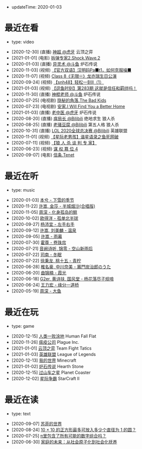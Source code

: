 - updateTime: 2020-01-03

# 最近在看

- type: video

* [2020-12-30] (直播) [神超 @虎牙](https://www.huya.com/102411) 云顶之弈
* [2021-01-01] (电影) [拆弹专家2.Shock.Wave.2](https://movie.douban.com/subject/30171424)
* [2020-01-03] (直播) [异灵术 @斗鱼](https://www.douyu.com/93589) 炉石传说
* [2020-11-03] (视频) [【官方双语】汉明码Pa■t1，如何克服噪■](https://www.bilibili.com/video/BV1WK411N7kz?t=1183)
* [2020-11-07] (视频) [Class 8《无限♾》龙亦瑞生日公演](https://live.48.cn/Index/invideo/club/3/id/3903)
* [2020-09-24] (视频) [【snh48】轻松一刻II（1）](https://www.bilibili.com/video/BV1jz4y1Z7Ae?t=584)
* [2021-01-03] (视频) [【逗鱼时刻】第283期 这就是信任和羁绊吗！](https://www.bilibili.com/video/BV1cv411x74c)
* [2020-11-30] (直播) [神棍老师 @斗鱼](https://www.douyu.com/4767111) 炉石传说
* [2020-07-25] (电视剧) [隐秘的角落.The Bad Kids](https://www.iqiyi.com/v_2ffkws0bgr0.html)
* [2020-07-23] (电视剧) [安家.I Will Find You a Better Home](https://v.qq.com/detail/i/ihhsfwvvhcm16nd.html)
* [2021-01-03] (直播) [老中医 @虎牙](https://www.huya.com/lastpriest) 炉石传说
* [2020-08-20] (直播) [痒局长 @Bilibili](https://live.bilibili.com/528) 绝地求生 狼人杀
* [2020-08-25] (直播) [老骚豆腐 @Bilibili](https://live.bilibili.com/462) 第五人格 狼人杀
* [2020-10-31] (直播) [LOL 2020全球总决赛 @Bilibili](https://live.bilibili.com/6) 英雄联盟
* [2020-11-01] (视频) [【星际老男孩】谐星语录之鱼死网破](https://www.bilibili.com/video/BV13f4y1q7ui)
* [2020-07-11] (视频) [【狼 人 杀 谈 判 专 家】](https://www.bilibili.com/video/BV1bD4y1S7hY)
* [2020-06-23] (视频) [谋 权 篡 位 4](https://www.bilibili.com/video/BV1ug4y1q7YH)
* [2020-09-07] (电影) [信条.Tenet](https://www.tenetfilm.net/)

# 最近在听

- type: music

* [2020-01-03] [本兮 - 下雪的季节](https://y.qq.com/n/yqq/song/003jfrVm0z7H1i.html)
* [2020-11-22] [许嵩, 金莎 - 半城烟沙(合唱版)](https://music.163.com/#/song?id=1496833377)
* [2020-11-05] [周深 - 化身孤岛的鲸](https://y.qq.com/n/yqq/song/0004adDk3wsULz.html)
* [2020-10-02] [欧得洋 - 孤单北半球](https://y.qq.com/n/yqq/song/00029Buj0clcBE.html)
* [2020-09-27] [杨沛宜 - 左手右手](https://y.qq.com/n/yqq/song/000KDPfR0FMjQR.html)
* [2020-09-12] [许嵩, 刘美麟 - 温泉](https://y.qq.com/n/yqq/song/001KQ3zX0N2rVR.html)
* [2020-09-05] [许嵩 - 雨幕](https://y.qq.com/n/yqq/song/001BKGVe1BctBv.html)
* [2020-07-30] [霍尊 - 卷珠帘](https://y.qq.com/n/yqq/song/003BXELh0qM5bI.html)
* [2020-07-21] [音阙诗听, 锦零 - 空山新雨后](https://music.163.com/#/song?id=1352002513)
* [2020-07-22] [司南 - 冬眠](https://music.163.com/#/song?id=1398663411)
* [2020-07-22] [徐秉龙, 桃十五 - 青柠](https://music.163.com/#/song?id=504624714)
* [2020-06-28] [椎名豪, 中川奈美 - 竈門炭治郎のうた](https://y.qq.com/n/yqq/song/001jyikY2o3FrL.html)
* [2020-06-20] [曲锦楠 - 霞光](https://y.qq.com/n/yqq/song/003p3ky81zgV0H.html)
* [2020-06-18] [G2er, 黄诗扶, 国风堂 - 杨花落尽子规啼](https://music.163.com/#/song?id=1375935067)
* [2020-06-24] [王力宏 - 缘分一道桥](https://y.qq.com/n/yqq/song/004NXwuk36ixAW.html)
* [2020-05-19] [周深 - 大鱼](https://y.qq.com/n/yqq/song/004OQ5Mt0EmEzv.html)

# 最近在玩

- type: game

* [2020-12-15] [人类一败涂地](https://store.steampowered.com/app/477160/Human_Fall_Flat/) Human Fall Flat
* [2020-11-26] [瘟疫公司](https://store.steampowered.com/app/246620/Plague_Inc_Evolved) Plague Inc.
* [2021-01-01] [云顶之弈](https://lol.qq.com/tft/) Team Fight Tatics
* [2021-01-03] [英雄联盟](https://lol.qq.com) League of Legends
* [2020-12-13] [我的世界](https://mc.163.com) Minecraft
* [2021-01-02] [炉石传说](https://hs.blizzard.cn) Hearth Stone
* [2020-12-15] [过山车之星](https://store.steampowered.com/app/493340/Planet_Coaster) Planet Coaster
* [2020-12-02] [星际争霸](https://sc2.blizzard.cn) StarCraft II

# 最近在读

- type: text

* [2020-09-07] [苏菲的世界](https://book.douban.com/subject/2284311/)
* [2020-08-24] [10 × 10 的正方形最多可放入多少个直径为 1 的圆？](https://www.zhihu.com/question/67716815/answer/402046172)
* [2020-07-25] [π里包含了所有可能的数字组合吗？](https://www.guokr.com/article/439682/)
* [2020-06-30] [家庭的未来：从社会原子化到社会化抚养](https://mp.weixin.qq.com/s/mI_zTi8xFIYoZVlY6oQJtw)
